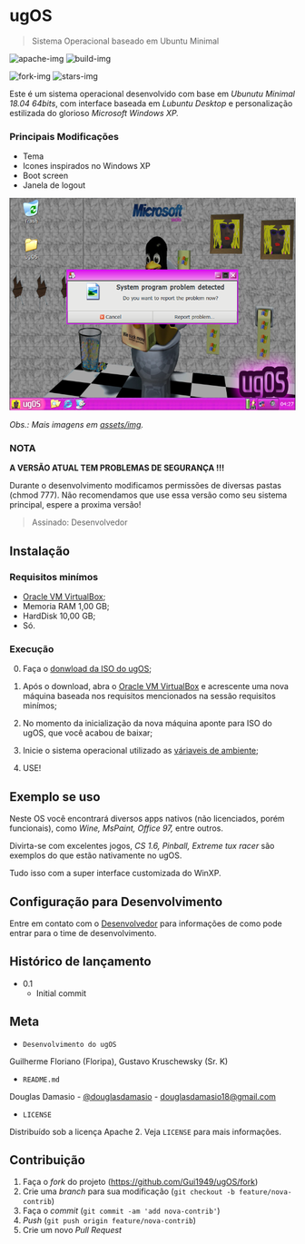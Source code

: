 # ugOS
> Sistema Operacional baseado em Ubuntu Minimal

<!-- Imagens estáticas -->
![apache-img]
![build-img]

<!-- Fork e Stars Dinâmico -->
![fork-img]
![stars-img]

Este é um sistema operacional desenvolvido com base em *Ubunutu Minimal 18.04 64bits*, com interface baseada em *Lubuntu Desktop* e personalização estilizada do glorioso *Microsoft Windows XP.*

### Principais Modificações
- Tema
- Icones inspirados no Windows XP
- Boot screen
- Janela de logout


![](./assets/img/head.png)

_Obs.: Mais imagens em [assets/img](./assets/img)._

### NOTA

**A VERSÃO ATUAL TEM PROBLEMAS DE SEGURANÇA !!!**

Durante o desenvolvimento modificamos permissões de diversas pastas (chmod 777).
Não recomendamos que use essa versão como seu sistema principal, espere a proxima versão!

>Assinado: Desenvolvedor

## Instalação
### Requisitos minímos
- [Oracle VM VirtualBox][vbox];
- Memoria RAM 1,00 GB;
- HardDisk 10,00 GB;
- Só.

### Execução
<!-- Contagem começa do 0 porque nóis é programador -->
0. Faça o [donwload da ISO do ugOS][ugOS];

1. Após o download, abra o [Oracle VM VirtualBox][vbox] e acrescente uma nova máquina baseada nos requisitos mencionados na sessão requisitos minímos;

2. No momento da inicialização da nova máquina aponte para ISO do ugOS, que você acabou de baixar;

3. Inicie o sistema operacional utilizado as [váriaveis de ambiente](./env/.env);

4. USE!


## Exemplo se uso
Neste OS você encontrará diversos apps nativos (não licenciados, porém funcionais), como *Wine, MsPaint, Office 97,* entre outros.

Divirta-se com excelentes jogos, *CS 1.6, Pinball,  Extreme tux racer* são exemplos do que estão nativamente no ugOS.

Tudo isso com a super interface customizada do WinXP.
## Configuração para Desenvolvimento
Entre em contato com o [Desenvolvedor] para informações de como pode entrar para o time de desenvolvimento.

## Histórico de lançamento
 * 0.1
    * Initial commit

## Meta

- `Desenvolvimento do ugOS`

Guilherme Floriano (Floripa), Gustavo Kruschewsky (Sr. K)

- `README.md`

Douglas Damasio - [@douglasdamasio] - douglasdamasio18@gmail.com

- `LICENSE`

Distribuído sob a licença Apache 2. Veja `LICENSE` para mais informações.

## Contribuição

1. Faça o _fork_ do projeto (<https://github.com/Gui1949/ugOS/fork>)
2. Crie uma _branch_ para sua modificação (`git checkout -b feature/nova-contrib`)
3. Faça o _commit_ (`git commit -am 'add nova-contrib'`)
4. _Push_ (`git push origin feature/nova-contrib`)
5. Crie um novo _Pull Request_

<!-- links -->
[apache-img]:https://img.shields.io/badge/license-Apache%202-blue
[build-img]:https://img.shields.io/badge/build-passing-brightgreen
[fork-img]:https://img.shields.io/github/forks/gui1949/ugOs?style=social
[stars-img]:https://img.shields.io/github/stars/gui1949/ugOS?style=social
[vbox]:https://www.virtualbox.org/
[ugOS]:https://drive.google.com/open?id=13W6wEaw72PVssDYFQaVpfnSd9295es1b
[desenvolvedor]:https://github.com/Gui1949
[@douglasdamasio]:https://github.com/douglasdamasio
